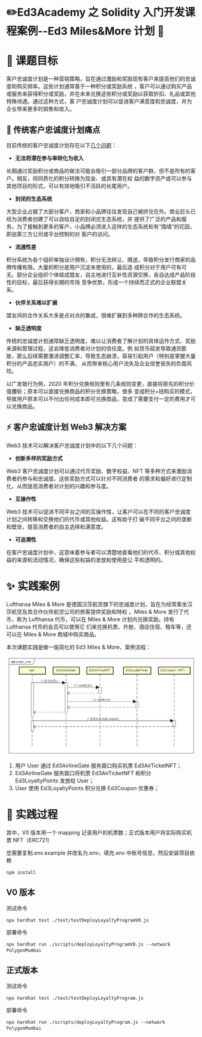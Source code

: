 # ✏️Ed3Academy 之 Solidity 入门开发课程案例--Ed3 Miles&More 计划 👷

# **🚧 课题目标**

客户忠诚度计划是一种营销策略，旨在通过激励和奖励现有客户来提高他们的忠诚度和购买频率。这些计划通常基于一种积分或奖励系统
，客户可以通过购买产品或服务来获得积分或奖励，并在未来兑换这些积分或奖励以获取折扣、礼品或其他特殊待遇。通过这种方式，客
户忠诚度计划可以促进客户满意度和忠诚度，并为企业带来更多的销售和收入。

## **💚 传统客户忠诚度计划痛点**

目前传统的客户忠诚度计划存在以下[几个问题](https://www.chaincatcher.com/article/2087459)：

- **无法将潜在参与率转化为收入**

长期通过奖励积分或商品的做法可能会吸引一部分品牌的客户群，但不是所有的客户。相反，将同质化的积分转换为现金、或具有潜在权
益的数字资产或可以参与其他项目的形式，可以有效地吸引不活跃的长尾用户。

- **封闭的生态系统**

大型企业占据了大部分客户，商家和小品牌往往发现自己被挤兑在外。商业巨头已经为消费者创建了可以自给自足的封闭式生态系统，并
提供了广泛的产品和服务。为了接触到更多的客户，小品牌必须进入这样的生态系统和有“围墙”的花园，即由第三方公司或平台控制的对
客户的访问。

- **流通性差**

积分系统为各个组织单独设计拥有，积分无法转让、赠送，导致积分发行商家的品牌传播有限。大量的积分是用户沉淀未使用的，最后造
成积分对于用户可有可无。部分企业组织个体结成盟友，自主地进行互补性资源交换，各自达成产品阶段性的目标，最后获得长期的市场
竞争优势，形成一个持续而正式的企业联盟关系。

- **伙伴关系难以扩展**

盟友间的合作关系大多是点对点的集成，很难扩展到多种跨合作的生态系统。

- **缺乏透明度**

传统的忠诚度计划通常缺乏透明度，难以让消费者了解计划的具体运作方式、奖励来源和管理过程，这会降低消费者对计划的信任度。例
如货币超发导致通货膨胀，那么后续需要激进调整汇率，导致生态崩溃，容易引起用户（特别是掌握大量积分的产品忠实用户）的不满，
从而带来核心用户流失及企业信誉丧失的负面风险。

以广发银行为例，2020 年积分兑换规则里有几条规则变更，直接将原先的积分价值腰斩；原本可以直接兑换商品的积分兑换策略，很多
变成积分+钱购买的模式，导致用户原本可以不付出任何成本即可兑换商品，变成了需要支付一定的费用才可以兑换商品。

## **⚡ 客户忠诚度计划 Web3 解决方案**

Web3 技术可以解决客户忠诚度计划中的以下几个问题：

- **创新多样的奖励方式**

Web3 客户忠诚度计划可以通过代币奖励、数字权益、NFT 等多种方式来激励消费者的参与和忠诚度。这些奖励方式可以针对不同消费者
的需求和偏好进行定制化，从而提高消费者对计划的兴趣和参与度。

- **互操作性**

Web3 技术可以促进不同平台之间的互操作性，让客户可以在不同的客户忠诚度计划之间转移和交换他们的代币或其他权益。这有助于打
破不同平台之间的垄断和壁垒，提高消费者的自主选择和满意度。

- **可追溯性**

在客户忠诚度计划中，这意味着参与者可以清楚地查看他们的代币、积分或其他权益的来源和流动情况，确保这些权益的发放和使用是公
平和透明的。

# **✨ 实践案例**

Lufthansa Miles & More 是德国汉莎航空旗下的忠诚度计划，旨在为经常乘坐汉莎航空及其合作伙伴航空公司的旅客提供奖励和特权
。Miles & More 发行了代币，称为 Lufthansa 代币，可以在 Miles & More 计划内兑换奖励。持有 Lufthansa 代币的会员可以使用它
们来兑换机票、升舱、酒店住宿、租车等，还可以在 Miles & More 商城中购买商品。

本次课题实践是做一版简化的 Ed3 Miles & More，案例流程：

![1677049582677](image/README/simple_view.png)

1. 用户 User 通过 Ed3AirlineGate 服务窗口购买机票 Ed3AirTicketNFT；
2. Ed3AirlineGate 服务窗口将机票 Ed3AirTicketNFT 和积分 Ed3LoyaltyPoints 发放给 User；
3. User 使用 Ed3LoyaltyPoints 积分兑换 Ed3Coupon 优惠券；

# 🎉 实践过程

其中，V0 版本用一个 mapping 记录用户的机票数；正式版本用户将实际购买机票 NFT（ERC721）

您需要复制.env.example 并改名为.env，填充.env 中账号信息，然后安装项目依赖

```
npm install
```

## V0 版本

测试命令

```shell
npx hardhat test ./test/testDeployLoyaltyProgramV0.js
```

部署命令

```shell
npx hardhat run ./scripts/deployLoyaltyProgramV0.js --network PolygonMumbai
```

## 正式版本

测试命令

```shell
npx hardhat test ./test/testDeployLoyaltyProgram.js
```

部署命令

```shell
npx hardhat run ./scripts/deployLoyaltyProgram.js --network PolygonMumbai
```
